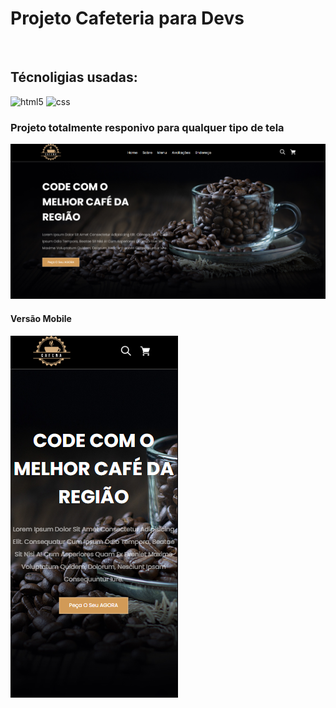 <h1>Projeto Cafeteria para Devs</h1>
<br/>
<h2>Técnoligias usadas:</h2>
<img src="https://img.shields.io/badge/HTML5-E34F26?style=for-the-badge&logo=html5&logoColor=white" alt="html5"/> 
<img src="https://img.shields.io/badge/CSS3-1572B6?style=for-the-badge&logo=css3&logoColor=white" alt="css" />
<br/>
<h3>Projeto totalmente responivo para qualquer tipo de tela</h3>
<img src="https://raw.githubusercontent.com/DiegoSacomano/Cafeteira-projeto/5b1fe70089ccf8ac251a32e4dd6dcb9092524951/assets/img-descktop.png" alt="imagem-versao-descktop"/>
<br/>
<h4>Versão Mobile</h4>
<img src="https://raw.githubusercontent.com/DiegoSacomano/Cafeteira-projeto/5b1fe70089ccf8ac251a32e4dd6dcb9092524951/assets/img-mobile.png" alt="imagem-mobile"/>
